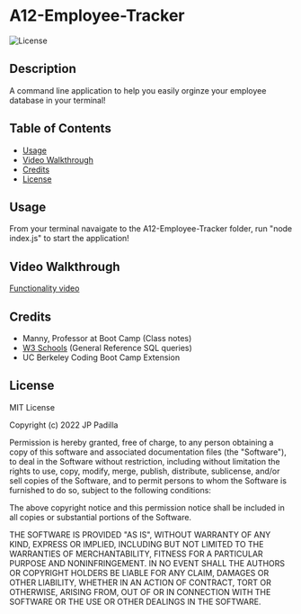 # A12-Employee-Tracker

![License](https://img.shields.io/badge/license-MIT-blue.svg)

## Description

A command line application to help you easily orginze your employee database in your terminal!

## Table of Contents

  - [Usage](#usage)
  - [Video Walkthrough](#video-walkthrough)
  - [Credits](#credits)
  - [License](#license)

## Usage

From your terminal navaigate to the A12-Employee-Tracker folder, run "node index.js" to start the application!     

## Video Walkthrough

[Functionality video](https://drive.google.com/file/d/17ofLl0-iohqWyCZy-5sfVZimnhcpwsVZ/view "Video Walkthrough")


## Credits
 - Manny, Professor at Boot Camp (Class notes)
 - [W3 Schools](https://www.w3schools.com/sql/) (General Reference SQL queries)
 - UC Berkeley Coding Boot Camp Extension

## License

MIT License

Copyright (c) 2022 JP Padilla

Permission is hereby granted, free of charge, to any person obtaining a copy of this software and associated documentation files (the "Software"), to deal in the Software without restriction, including without limitation the rights to use, copy, modify, merge, publish, distribute, sublicense, and/or sell copies of the Software, and to permit persons to whom the Software is furnished to do so, subject to the following conditions:

The above copyright notice and this permission notice shall be included in all copies or substantial portions of the Software.

THE SOFTWARE IS PROVIDED "AS IS", WITHOUT WARRANTY OF ANY KIND, EXPRESS OR IMPLIED, INCLUDING BUT NOT LIMITED TO THE WARRANTIES OF MERCHANTABILITY, FITNESS FOR A PARTICULAR PURPOSE AND NONINFRINGEMENT. IN NO EVENT SHALL THE AUTHORS OR COPYRIGHT HOLDERS BE LIABLE FOR ANY CLAIM, DAMAGES OR OTHER LIABILITY, WHETHER IN AN ACTION OF CONTRACT, TORT OR OTHERWISE, ARISING FROM, OUT OF OR IN CONNECTION WITH THE SOFTWARE OR THE USE OR OTHER DEALINGS IN THE SOFTWARE.




